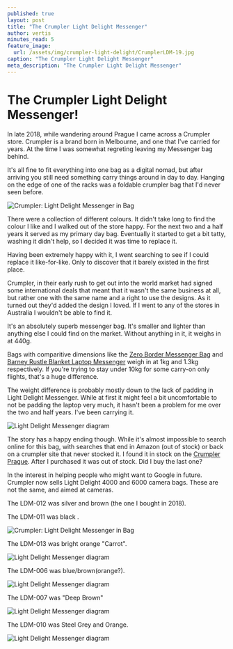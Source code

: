 ```yaml
---
published: true
layout: post
title: "The Crumpler Light Delight Messenger"
author: vertis
minutes_read: 5
feature_image:
  url: /assets/img/crumpler-light-delight/CrumplerLDM-19.jpg
caption: "The Crumpler Light Delight Messenger"
meta_description: "The Crumpler Light Delight Messenger"
---
```

# The Crumpler Light Delight Messenger!
In late 2018, while wandering around Prague I came across a Crumpler store. Crumpler is a brand born in Melbourne, and one that I've carried for years. At the time I was somewhat regreting leaving my Messenger bag behind.

It's all fine to fit everything into one bag as a digital nomad, but after arriving you still need something carry things around in day to day. Hanging on the edge of one of the racks was a foldable crumpler bag that I'd never seen before.

![Crumpler: Light Delight Messenger in Bag](/assets/img/crumpler-light-delight/CrumplerLDM-24.jpg)

There were a collection of different colours. It didn't take long to find the colour I like and I walked out of the store happy. For the next two and a half years it served as my primary day bag. Eventually it started to get a bit tatty, washing it didn't help, so I decided it was time to replace it.

Having been extremely happy with it, I went searching to see if I could replace it like-for-like. Only to discover that it barely existed in the first place.

Crumpler, in their early rush to get out into the world market had signed some international deals that meant that it wasn't the same business at all, but rather one with the same name and a right to use the designs. As it turned out they'd added the design I loved. If I went to any of the stores in Australia I wouldn't be able to find it.

It's an absolutely superb messenger bag. It's smaller and lighter than anything else I could find on the market. Without anything in it, it weighs in at 440g. 

Bags with comparitive dimensions like the [Zero Border Messenger Bag](https://www.crumpler.com/au/zero-border-messenger-bag-black/) and [Barney Rustle Blanket Laptop Messenger](https://www.crumpler.com/au/barney-rustle-blanket-laptop-messenger-blue/) weigh in at 1kg and 1.3kg respectively. If you're trying to stay under 10kg for some carry-on only flights, that's a huge difference.

The weight difference is probably mostly down to the lack of padding in Light Delight Messenger. While at first it might feel a bit uncomfortable to not be padding the laptop very much, it hasn't been a problem for me over the two and half years. I've been carrying it.

![Light Delight Messenger diagram](/assets/img/crumpler-light-delight/CrumplerLDM-22.jpg)

The story has a happy ending though. While it's almost impossible to search online for this bag, with searches that end in Amazon (out of stock) or back on a crumpler site that never stocked it. I found it in stock on the [Crumpler Prague](https://www.crumpl.cz/9411/light-delight-messenger/). After I purchased it was out of stock. Did I buy the last one?

In the interest in helping people who might want to Google in future. Crumpler now sells Light Delight 4000 and 6000 camera bags. These are not the same, and aimed at cameras.

The LDM-012 was silver and brown (the one I bought in 2018).

The LDM-011 was  black .

![Crumpler: Light Delight Messenger in Bag](/assets/img/crumpler-light-delight/CrumplerLDM-1.jpg)

The LDM-013 was bright orange "Carrot".

![Light Delight Messenger diagram](/assets/img/crumpler-light-delight/CrumplerLDM-30.jpg)

The LDM-006 was blue/brown(orange?).

![Light Delight Messenger diagram](/assets/img/crumpler-light-delight/CrumplerLDM-47.jpg)

The LDM-007 was "Deep Brown"

![Light Delight Messenger diagram](/assets/img/crumpler-light-delight/CrumplerLDM-7.jpg)


The LDM-010 was Steel Grey and Orange.

![Light Delight Messenger diagram](/assets/img/crumpler-light-delight/CrumplerLDM-49.png)



